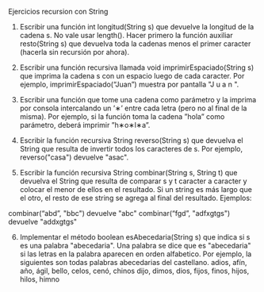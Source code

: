 Ejercicios recursion con String

1. Escribir una función int longitud(String s) que devuelve la longitud de la cadena s. No vale usar length(). Hacer primero la función auxiliar resto(String s) que devuelva toda la cadenas menos el primer caracter (hacerla sin recursión por ahora).

2. Escribir una función recursiva llamada void imprimirEspaciado(String s) que imprima la cadena s con un espacio luego de cada caracter. Por ejemplo, imprimirEspaciado(“Juan”) muestra por pantalla "J u a n ".

3. Escribir una función que tome una cadena como parámetro y la imprima por consola intercalando un ’∗’ entre cada letra (pero no al final de la misma). Por ejemplo, si la función toma la cadena ”hola” como parámetro, deberá imprimir ”h∗o∗l∗a”.

4. Escribir la función recursiva String reverso(String s) que devuelva el String que resulta de invertir todos los caracteres de s. Por ejemplo, reverso("casa") devuelve "asac".

5. Escribir la función recursiva String combinar(String s, String t) que devuelva el String que resulta de comparar s y t caracter a caracter y colocar el menor de ellos en el resultado. Si un string es más largo que el otro, el resto de ese string se agrega al final del resultado. Ejemplos:

combinar(“abd”, "bbc") devuelve "abc"
combinar(“fgd”, "adfxgtgs") devuelve "addxgtgs"

6. Implementar el método boolean esAbecedaria(String s) que indica si s es una palabra "abecedaria". Una palabra se dice que es "abecedaria" si las letras en la palabra aparecen en orden alfabetico. Por ejemplo, la siguientes son todas palabras abecedarias del castellano. adios, afín, año, ágil, bello, celos, cenó, chinos dijo, dimos, dios, fijos, finos, hijos, hilos, himno
